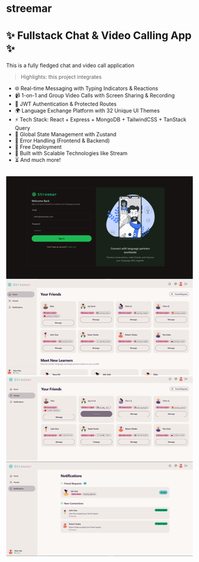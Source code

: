 # streemar
# ✨ Fullstack Chat & Video Calling App ✨
This is a fully fledged chat and video call application


> Highlights: this project integrates

- 🌐 Real-time Messaging with Typing Indicators & Reactions
- 📹 1-on-1 and Group Video Calls with Screen Sharing & Recording
- 🔐 JWT Authentication & Protected Routes
- 🌍 Language Exchange Platform with 32 Unique UI Themes
- ⚡ Tech Stack: React + Express + MongoDB + TailwindCSS + TanStack Query
- 🧠 Global State Management with Zustand
- 🚨 Error Handling (Frontend & Backend)
- 🚀 Free Deployment
- 🎯 Built with Scalable Technologies like Stream
- ⏳ And much more!

##
![alt text](image.png)
![alt text](image-1.png)
![alt text](image-2.png)
![alt text](image-3.png)
